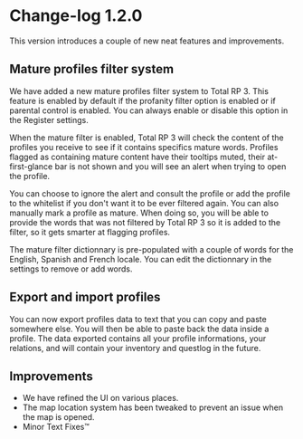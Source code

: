 # Change-log 1.2.0

This version introduces a couple of new neat features and improvements.

## Mature profiles filter system

We have added a new mature profiles filter system to Total RP 3. This feature is enabled by default if the profanity filter option is enabled or if parental control is enabled. You can always enable or disable this option in the Register settings.

When the mature filter is enabled, Total RP 3 will check the content of the profiles you receive to see if it contains specifics mature words. Profiles flagged as containing mature content have their tooltips muted, their at-first-glance bar is not shown and you will see an alert when trying to open the profile. 

You can choose to ignore the alert and consult the profile or add the profile to the whitelist if you don't want it to be ever filtered again. You can also manually mark a profile as mature. When doing so, you will be able to provide the words that was not filtered by Total RP 3 so it is added to the filter, so it gets smarter at flagging profiles.

The mature filter dictionnary is pre-populated with a couple of words for the English, Spanish and French locale. You can edit the dictionnary in the settings to remove or add words.

## Export and import profiles

You can now export profiles data to text that you can copy and paste somewhere else. You will then be able to paste back the data inside a profile. The data exported contains all your profile informations, your relations, and will contain your inventory and questlog in the future.

## Improvements

* We have refined the UI on various places.
* The map location system has been tweaked to prevent an issue when the map is opened.
* Minor Text Fixes™